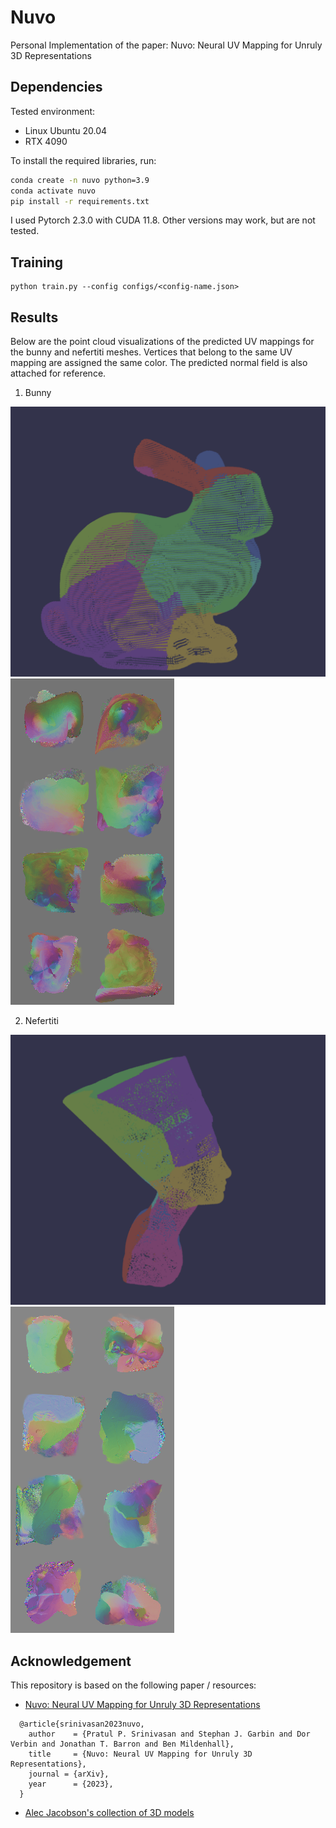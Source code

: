 # Nuvo
Personal Implementation of the paper: Nuvo: Neural UV Mapping for Unruly 3D Representations

## Dependencies
Tested environment:
- Linux Ubuntu 20.04
- RTX 4090

To install the required libraries, run:
```bash
conda create -n nuvo python=3.9
conda activate nuvo
pip install -r requirements.txt
```

I used Pytorch 2.3.0 with CUDA 11.8. Other versions may work, but are not tested.

## Training
```
python train.py --config configs/<config-name.json>
```

## Results
Below are the point cloud visualizations of the predicted UV mappings for the bunny and nefertiti meshes. Vertices that belong to the same UV mapping are assigned the same color. The predicted normal field is also attached for reference.
1. Bunny
   
![PC](assets/bunny.png)
![NormalField](assets/bunny_normal.png)

2. Nefertiti

![PC](assets/nefertiti.png)
![NormalField](assets/nefertiti_normal.png)

## Acknowledgement

This repository is based on the following paper / resources:
-  [Nuvo: Neural UV Mapping for Unruly 3D Representations](https://pratulsrinivasan.github.io/nuvo/)
```
  @article{srinivasan2023nuvo,
    author    = {Pratul P. Srinivasan and Stephan J. Garbin and Dor Verbin and Jonathan T. Barron and Ben Mildenhall},
    title     = {Nuvo: Neural UV Mapping for Unruly 3D Representations},
    journal = {arXiv},
    year      = {2023},
  }
```

- [Alec Jacobson's collection of 3D models](https://github.com/alecjacobson/common-3d-test-models)
